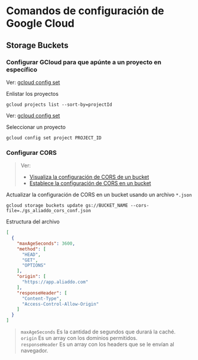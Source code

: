 # Comandos de configuración de Google Cloud

## Storage Buckets

### Configurar GCloud para que apúnte a un proyecto en específico

Ver: [gcloud config set](https://cloud.google.com/sdk/gcloud/reference/projects/list#EXAMPLES)

Enlistar los proyectos

```batch
gcloud projects list --sort-by=projectId
```

Ver: [gcloud config set](https://cloud.google.com/sdk/gcloud/reference/config/set#EXAMPLES)

Seleccionar un proyecto

```batch
gcloud config set project PROJECT_ID
```

### Configurar CORS

> Ver:
>
> - [Visualiza la configuración de CORS de un bucket](https://cloud.google.com/storage/docs/using-cors?hl=es-419#viewing-cors-bucket)
> - [Establece la configuración de CORS en un bucket](https://cloud.google.com/storage/docs/using-cors?hl=es-419#configure-cors-bucket)

Actualizar la configuración de CORS en un bucket usando un archivo `*.json`

```batch
gcloud storage buckets update gs://BUCKET_NAME --cors-file=./gs_aliaddo_cors_conf.json
```

Estructura del archivo

```json
[
  {
    "maxAgeSeconds": 3600,
    "method": [
      "HEAD",
      "GET",
      "OPTIONS"
    ],
    "origin": [
      "https://app.aliaddo.com"
    ],
    "responseHeader": [
      "Content-Type",
      "Access-Control-Allow-Origin"
    ]
  }
]
```

> `maxAgeSeconds` Es la cantidad de segundos que durará la caché.\
> `origin` Es un array con los dominios permitidos.\
> `responseHeader` Es un array con los headers que se le envían al navegador.
